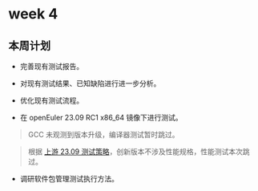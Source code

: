 # week 4

## 本周计划

- 完善现有测试报告。

- 对现有测试结果、已知缺陷进行进一步分析。

- 优化现有测试流程。

- 在 openEuler 23.09 RC1 x86_64 镜像下进行测试。

> GCC 未观测到版本升级，编译器测试暂时跳过。

> 根据 [上游 23.09 测试策略](https://gitee.com/openeuler/QA/blob/master/Test_Strategy/openEuler_23.09/openEuler%2023.09%20%E7%89%88%E6%9C%AC%E6%B5%8B%E8%AF%95%E7%AD%96%E7%95%A5.md)，创新版本不涉及性能规格，性能测试本次跳过。

- 调研软件包管理测试执行方法。
